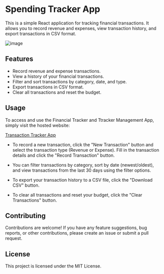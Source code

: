 # Spending Tracker App

This is a simple React application for tracking financial transactions. It allows you to record revenue and expenses, view transaction history, and export transactions in CSV format.

![image](https://github.com/NabilKhattab37/transaction-tracker/assets/138429293/b2ce617b-4cfa-49b1-be62-55bc8835d12c)




## Features

- Record revenue and expense transactions.
- View a history of your financial transactions.
- Filter and sort transactions by category, date, and type.
- Export transactions in CSV format.
- Clear all transactions and reset the budget.

## Usage

To access and use the Financial Tracker and Ttracker Management App, simply visit the hosted website:

[Transaction Tracker App](https://transaction-tracker-nine.vercel.app)

- To record a new transaction, click the "New Transaction" button and select the transaction type (Revenue or Expense). Fill in the transaction details and click the "Record Transaction" button.

- You can filter transactions by category, sort by date (newest/oldest), and view transactions from the last 30 days using the filter options.

- To export your transaction history to a CSV file, click the "Download CSV" button.

- To clear all transactions and reset your budget, click the "Clear Transactions" button.

## Contributing

Contributions are welcome! If you have any feature suggestions, bug reports, or other contributions, please create an issue or submit a pull request.

## License

This project is licensed under the MIT License.
